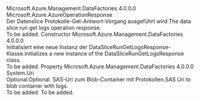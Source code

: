 <Type Name="DataSliceRunGetLogsResponse" FullName="Microsoft.Azure.Management.DataFactories.Models.DataSliceRunGetLogsResponse">
  <TypeSignature Language="C#" Value="public class DataSliceRunGetLogsResponse : Microsoft.Azure.AzureOperationResponse" />
  <TypeSignature Language="ILAsm" Value=".class public auto ansi beforefieldinit DataSliceRunGetLogsResponse extends Microsoft.Azure.AzureOperationResponse" />
  <TypeSignature Language="DocId" Value="T:Microsoft.Azure.Management.DataFactories.Models.DataSliceRunGetLogsResponse" />
  <TypeSignature Language="VB.NET" Value="Public Class DataSliceRunGetLogsResponse&#xA;Inherits AzureOperationResponse" />
  <TypeSignature Language="F#" Value="type DataSliceRunGetLogsResponse = class&#xA;    inherit AzureOperationResponse" />
  <AssemblyInfo>
    <AssemblyName>Microsoft.Azure.Management.DataFactories</AssemblyName>
    <AssemblyVersion>4.0.0.0</AssemblyVersion>
  </AssemblyInfo>
  <Base>
    <BaseTypeName>Microsoft.Azure.AzureOperationResponse</BaseTypeName>
  </Base>
  <Interfaces />
  <Docs>
    <summary>
            <span data-ttu-id="efea7-101">Der Datenslice Protokolle-Get-Antwort-Vorgang ausgeführt wird.</span><span class="sxs-lookup"><span data-stu-id="efea7-101">The data slice run get logs operation response.</span></span>
            </summary>
    <remarks>To be added.</remarks>
  </Docs>
  <Members>
    <Member MemberName=".ctor">
      <MemberSignature Language="C#" Value="public DataSliceRunGetLogsResponse ();" />
      <MemberSignature Language="ILAsm" Value=".method public hidebysig specialname rtspecialname instance void .ctor() cil managed" />
      <MemberSignature Language="DocId" Value="M:Microsoft.Azure.Management.DataFactories.Models.DataSliceRunGetLogsResponse.#ctor" />
      <MemberSignature Language="VB.NET" Value="Public Sub New ()" />
      <MemberType>Constructor</MemberType>
      <AssemblyInfo>
        <AssemblyName>Microsoft.Azure.Management.DataFactories</AssemblyName>
        <AssemblyVersion>4.0.0.0</AssemblyVersion>
      </AssemblyInfo>
      <Parameters />
      <Docs>
        <summary>
            <span data-ttu-id="efea7-102">Initialisiert eine neue Instanz der DataSliceRunGetLogsResponse-Klasse.</span><span class="sxs-lookup"><span data-stu-id="efea7-102">Initializes a new instance of the DataSliceRunGetLogsResponse class.</span></span>
            </summary>
        <remarks>To be added.</remarks>
      </Docs>
    </Member>
    <Member MemberName="DataSliceRunLogsSASUri">
      <MemberSignature Language="C#" Value="public Uri DataSliceRunLogsSASUri { get; set; }" />
      <MemberSignature Language="ILAsm" Value=".property instance class System.Uri DataSliceRunLogsSASUri" />
      <MemberSignature Language="DocId" Value="P:Microsoft.Azure.Management.DataFactories.Models.DataSliceRunGetLogsResponse.DataSliceRunLogsSASUri" />
      <MemberSignature Language="VB.NET" Value="Public Property DataSliceRunLogsSASUri As Uri" />
      <MemberSignature Language="F#" Value="member this.DataSliceRunLogsSASUri : Uri with get, set" Usage="Microsoft.Azure.Management.DataFactories.Models.DataSliceRunGetLogsResponse.DataSliceRunLogsSASUri" />
      <MemberType>Property</MemberType>
      <AssemblyInfo>
        <AssemblyName>Microsoft.Azure.Management.DataFactories</AssemblyName>
        <AssemblyVersion>4.0.0.0</AssemblyVersion>
      </AssemblyInfo>
      <ReturnValue>
        <ReturnType>System.Uri</ReturnType>
      </ReturnValue>
      <Docs>
        <summary>
            <span data-ttu-id="efea7-103">Optional.</span><span class="sxs-lookup"><span data-stu-id="efea7-103">Optional.</span></span> <span data-ttu-id="efea7-104">SAS-Uri zum Blob-Container mit Protokollen.</span><span class="sxs-lookup"><span data-stu-id="efea7-104">SAS Uri to blob container with logs.</span></span>
            </summary>
        <value>To be added.</value>
        <remarks>To be added.</remarks>
      </Docs>
    </Member>
  </Members>
</Type>
